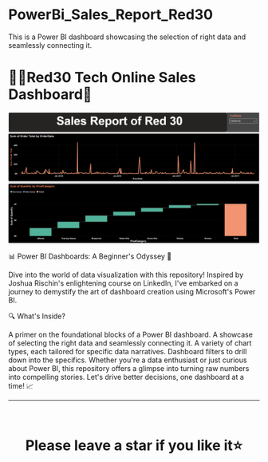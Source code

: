 # PowerBi_Sales_Report_Red30
This is a Power BI dashboard showcasing the selection of right data and seamlessly connecting it.

# :man_student:Red30 Tech Online Sales Dashboard:floppy_disk:
![Red30_Sales_Report_1.png](https://github.com/farhansadeed/PowerBi_Sales_Report_Red30/blob/main/Red30_Sales_Report_1.png)

📊 Power BI Dashboards: A Beginner's Odyssey 🚀

Dive into the world of data visualization with this repository! Inspired by Joshua Rischin's enlightening course on LinkedIn, I've embarked on a journey to demystify the art of dashboard creation using Microsoft's Power BI.

🔍 What's Inside?

A primer on the foundational blocks of a Power BI dashboard.
A showcase of selecting the right data and seamlessly connecting it.
A variety of chart types, each tailored for specific data narratives.
Dashboard filters to drill down into the specifics.
Whether you're a data enthusiast or just curious about Power BI, this repository offers a glimpse into turning raw numbers into compelling stories. Let's drive better decisions, one dashboard at a time! 📈

<hr />
<br />

# <div align="center">Please leave a star if you like it⭐️</div>
